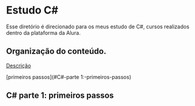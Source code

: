 # Estudo C#

Esse diretório é direcionado para os meus estudo de C#, cursos realizados dentro da plataforma da Alura.

## Organização do conteúdo.
[Descrição](#estudos-c#)

[primeiros passos](#C#-parte 1:-primeiros-passos)

## C# parte 1: primeiros passos
